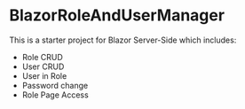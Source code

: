 # BlazorRoleAndUserManager

<p>This is a starter project for Blazor Server-Side which includes:</p>
<ul>
<li>Role CRUD</li>
<li>User CRUD</li>
<li>User in Role</li>
<li>Password change</li>
<li>Role Page Access</li>
</ul>
